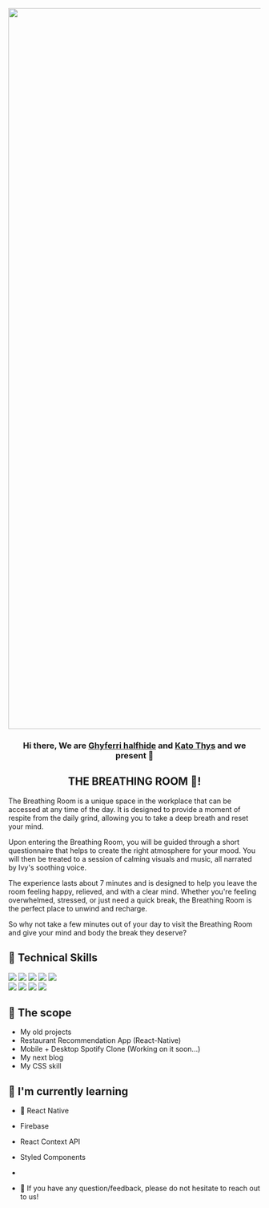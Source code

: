 <p align="center">
<img width="1439" alt="Screenshot at May 25 09-49-00" src="https://github.com/ghyferri/creative_coding/assets/127089375/7f92d2d3-80db-48e9-bcf0-ed06f1728559"></p>

<h3 align="center">
Hi there, We are <a href="https://www.linkedin.com/in/ghyferri-halfhide-7544231b9/" target="_blank" rel="noreferrer">Ghyferri halfhide</a> and <a href="https://www.linkedin.com/in/kato-thys-95435a195//" target="_blank" rel="noreferrer">Kato Thys</a> and we present 👋
</h3>

<h2 align="center">
THE BREATHING ROOM 🎨!
</h2> 

The Breathing Room is a unique space in the workplace that can be accessed at any time of the day. It is designed to provide a moment of respite from the daily grind, allowing you to take a deep breath and reset your mind.

Upon entering the Breathing Room, you will be guided through a short questionnaire that helps to create the right atmosphere for your mood. You will then be treated to a session of calming visuals and music, all narrated by Ivy's soothing voice.

The experience lasts about 7 minutes and is designed to help you leave the room feeling happy, relieved, and with a clear mind. Whether you're feeling overwhelmed, stressed, or just need a quick break, the Breathing Room is the perfect place to unwind and recharge.

So why not take a few minutes out of your day to visit the Breathing Room and give your mind and body the break they deserve?

## 💼 Technical Skills

![](https://img.shields.io/badge/Code-React-informational?style=flat&logo=react&color=61DAFB)
![](https://img.shields.io/badge/Code-JavaScript-informational?style=flat&logo=JavaScript&color=F7DF1E)
![](https://img.shields.io/badge/Code-HTML5-informational?style=flat&logo=HTML5&color=E34F26)
![](https://img.shields.io/badge/Style-CSS3-informational?style=flat&logo=CSS3&color=1572B6)
![](https://img.shields.io/badge/Tools-Figma-informational?style=flat&logo=Figma&color=F24E1E)
<br/>
![](https://img.shields.io/badge/Tools-NPM-informational?style=flat&logo=NPM&color=CB3837)
![](https://img.shields.io/badge/Tools-Netlify-informational?style=flat&logo=netlify&color=00C7B7)
![](https://img.shields.io/badge/Tools-Git-informational?style=flat&logo=Git&color=F05032)
![](https://img.shields.io/badge/Tools-GitHub-informational?style=flat&logo=GitHub&color=181717)

## 🔭 The scope
- My old projects
- Restaurant Recommendation App (React-Native)
- Mobile + Desktop Spotify Clone (Working on it soon...)
- My next blog
- My CSS skill

## 🌱 I'm currently learning

- 📱 React Native
- Firebase
- React Context API
- Styled Components  





-

- 💬 If you have any question/feedback, please do not hesitate to reach out to us!


